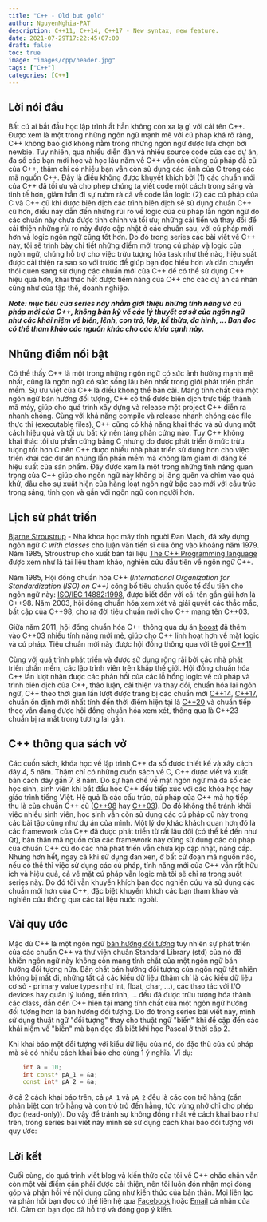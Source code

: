 ```yaml
---
title: "C++ - Old but gold"
author: NguyenNghia-PAT
description: C++11, C++14, C++17 - New syntax, new feature.
date: 2021-07-29T17:22:45+07:00
draft: false
toc: true
image: "images/cpp/header.jpg"
tags: ["C++"]
categories: [C++]
---
```

## Lời nói đầu
Bất cứ ai bắt đầu học lập trình ắt hẳn không còn xa lạ gì với cái tên C++. Được xem là một trong những ngôn ngữ mạnh mẽ với cú pháp khá rõ ràng, C++ không bao giờ không nằm trong những ngôn ngữ được lựa chọn bởi newbie. Tuy nhiên, qua nhiều diễn đàn và nhiều source code của các dự án, đa số các bạn mới học và học lâu năm về C++ vẫn còn dùng cú pháp đã cũ của C++, thậm chí có nhiều bạn vẫn còn sử dụng các lệnh của C trong các mã nguồn C++. Đây là điều không được khuyết khích bởi (1) các chuẩn mới của C++ đã tối ưu và cho phép chúng ta viết code một cách trong sáng và tinh tế hơn, giảm hẳn đi sự rườm rà cả về code lẫn logic (2) các cú pháp của C và C++ cũ khi được biên dịch các trình biên dịch sẽ sử dụng chuẩn C++ cũ hơn, điều này dẫn đến những rủi ro về logic của cú pháp lẫn ngôn ngữ do các chuẩn này chưa được tinh chỉnh và tối ưu; những cải tiến và thay đổi để cải thiện những rủi ro này được cập nhật ở các chuẩn sau, với cú pháp mới hơn và logic ngôn ngữ cũng tốt hơn. Do đó trong series các bài viết về C++ này, tôi sẽ trình bày chi tiết những điểm mới trong cú pháp và logic của ngôn ngữ, chúng hỗ trợ cho việc trừu tượng hóa task như thế nào, hiệu suất được cải thiện ra sao so với trước để giúp bạn đọc hiểu hơn và dần chuyển thói quen sang sử dụng các chuẩn mới của C++ để có thể sử dụng C++ hiệu quả hơn, khai thác hết được tiềm năng của C++ cho các dự án cá nhân cũng như của tập thể, doanh nghiệp.

***Note: mục tiêu của series này nhằm giới thiệu những tính năng và cú pháp mới của C++, không bàn kỹ về các lý thuyết cơ sở của ngôn ngữ như các khái niệm về biến, lệnh, con trỏ, lớp, kế thừa, đa hình, ... Bạn đọc có thể tham khảo các nguồn khác cho các khía cạnh này.***

## Những điểm nổi bật
Có thể thấy C++ là một trong những ngôn ngữ có sức ảnh hưởng mạnh mẽ nhất, cũng là ngôn ngữ có sức sống lâu bên nhất trong giới phát triển phần mềm. Sự ưu việt của C++ là điều không thể bàn cãi. Mang tính chất của một ngôn ngữ bán hướng đối tượng, C++ có thể được biên dịch trực tiếp thành mã máy, giúp cho quá trình xây dựng và release một project C++ diễn ra nhanh chóng. Cùng với khả năng compile và release nhanh chóng các file thực thi (executable files), C++ cũng có khả năng khai thác và sử dụng một cách hiệu quả và tối ưu bất kỳ nền tảng phần cứng nào. Tuy C++ không khai thác tối ưu phần cứng bằng C nhưng do được phát triển ở mức trừu tượng tốt hơn C nên C++ được nhiều nhà phát triển sử dụng hơn cho việc triển khai các dự án nhúng lẫn phần mềm mà không làm giảm đi đáng kể hiệu suất của sản phẩm. Đây được xem là một trong những tính năng quan trọng của C++ giúp cho ngôn ngữ này không bị lãng quên và chìm vào quá khứ, dẫu cho sự xuất hiện của hàng loạt ngôn ngữ bậc cao mới với cấu trúc trong sáng, tinh gọn và gần với ngôn ngữ con người hơn.

## Lịch sử phát triển
[Bjarne Stroustrup](https://en.wikipedia.org/wiki/Bjarne_Stroustrup) - Nhà khoa học máy tính người Đan Mạch, đã xây dựng ngôn ngữ *C with classes* cho luận văn tiến sĩ của ông vào khoảng năm 1979. Năm 1985, Stroustrup cho xuất bản tài liệu [The C++ Programming language](https://www.amazon.com/The-Programming-Language-hardcover-Edition/dp/0321958322) được xem như là tài liệu tham khảo, nghiên cứu đầu tiên về ngôn ngữ C++.

Năm 1985, Hội đồng chuẩn hóa C++ *(International Organization for Standardization (ISO) on C++)* công bố tiêu chuẩn quốc tế đầu tiên cho ngôn ngữ này: [ISO/IEC 14882:1998](www.iso.org/iso/catalogue_detail.htm?csnumber=25845), được biết đến với cái tên gần gũi hơn là C++98. Năm 2003, hội dồng chuẩn hóa xem xét và giải quyết các thắc mắc, bất cập của C++98, cho ra đời tiêu chuẩn mới cho C++ mang tên [C++03](www.iso.org/iso/catalogue_detail.htm?csnumber=25845).

Giữa năm 2011, hội đồng chuẩn hóa C++ thông qua dự án [boost](https://www.boost.org/) đã thêm vào C++03 nhiều tính năng mới mẻ, giúp cho C++ linh hoạt hơn về mặt logic và cú pháp. Tiêu chuẩn mới này được hội đồng thông qua với tê gọi [C++11](https://www.iso.org/standard/50372.html)

Cùng với quá trình phát triển và được sử dụng rộng rãi bởi các nhà phát triển phần mềm, các lập trình viên trên khắp thế giới. Hội đồng chuẩn hóa C++ lần lượt nhận được các phản hồi của các lỗ hổng logic về cú pháp và trình biên dịch của C++, thảo luận, cải thiện và thay đổi, chuẩn hóa lại ngôn ngữ, C++ theo thời gian lần lượt được trang bị các chuẩn mới [C++14](https://www.iso.org/standard/64029.html), [C++17](https://www.iso.org/standard/68564.html), chuẩn ổn định mới nhất tính đến thời điểm hiện tại là [C++20](https://www.iso.org/standard/79358.html) và chuẩn tiếp theo vẫn đang được hội đồng chuẩn hóa xem xét, thông qua là C++23 chuẩn bị ra mắt trong tương lai gần.

## C++ thông qua sách vở
Các cuốn sách, khóa học về lập trình C++ đa số được thiết kế và xây cách đây 4, 5 năm. Thậm chí có những cuốn sách về C, C++ được viết và xuất bản cách đây gần 7, 8 năm. Do sự hạn chế về mặt ngôn ngữ mà đa số các học sinh, sinh viên khi bắt đầu học C++ đếu tiếp xúc với các khóa học hay giáo trình tiếng Việt. Hệ quả là các cấu trúc, cú pháp của C++ mà họ tiếp thu là của chuẩn C++ cũ ([C++98](www.iso.org/iso/catalogue_detail.htm?csnumber=25845) hay [C++03](www.iso.org/iso/catalogue_detail.htm?csnumber=25845)). Do đó không thể tránh khỏi việc nhiều sinh viên, học sinh vẫn còn sử dụng các cú pháp cũ này trong các bài tập cũng như dự án của mình. Một lý do khác khách quan hơn đó là các framework của C++ đã được phát triển từ rất lâu đời (có thể kể đến như Qt), bản thân mã nguồn của các framework này cũng sử dụng các cú pháp của chuẩn C++ cũ do các nhà phát triển vẫn chưa kịp cập nhật, nâng cấp. Nhưng hơn hết, ngay cả khi sử dụng đan xen, ở bất cứ đoạn mã nguồn nào, nếu có thể thì việc sử dụng các cú pháp, tính năng mới của C++ vẫn rất hữu ích và hiệu quả, cả về mặt cú pháp vẫn logic mà tôi sẽ chỉ ra trong suốt series này. Do đó tôi vẫn khuyến khích bạn đọc nghiên cứu và sử dụng các chuẩn mới hơn của C++, đặc biệt khuyến khích các bạn tham khảo và nghiên cứu thông qua các tài liệu nước ngoài.

## Vài quy ước
Mặc dù C++ là một ngôn ngữ [bán hướng đối tượng](https://www.geeksforgeeks.org/c-partially-object-oriented-language/#:~:text=Here%20are%20the%20reasons%20C%2B%2B,using%20an%20object%20even%20once.) tuy nhiên sự phát triển của các chuẩn C++ và thư viện chuẩn Standard Library (std) của nó đã khiến ngôn ngữ này không còn mang tính chất của một ngôn ngữ bán hướng đối tượng nữa. Bản chất bán hướng đối tượng của ngôn ngữ tất nhiên không bị mất đi, những tất cả các kiểu dữ liệu (thậm chí là các kiểu dữ liệu cơ sở - primary value types như int, float, char, ...), các thao tác với I/O devices hay quản lý luồng, tiến trình, ... đều đã được trừu tượng hóa thành các class, dẫn đến C++ hiện tại mang tính chất của một ngôn ngữ hướng đối tượng hơn là bán hướng đối tượng. Do đó trong series bài viết này, mình sử dụng thuật ngữ "đối tượng" thay cho thuật ngữ "biến" khi đề cập đến các khái niệm về "biến" mà bạn đọc đã biết khi học Pascal ở thời cấp 2.

Khi khai báo một đối tượng với kiểu dữ liệu của nó, do đặc thù của cú pháp mà sẽ có nhiều cách khai báo cho cùng 1 ý nghĩa. Ví dụ:
```c++
    int a = 10;
    int const* pA_1 = &a;
    const int* pA_2 = &a;
```
ở cả 2 cách khai báo trên, cả `pA_1` và `pA_2` đều là các con trỏ hằng (cần phân biệt con trỏ hằng và con trỏ trỏ đến hằng, tức vùng nhớ chỉ cho phép đọc (read-only)). Do vậy để tránh sự không đồng nhất về cách khai báo như trên, trong series bài viết này mình sẽ sử dụng cách khai báo đối tượng với quy ước:

## Lời kết
Cuối cùng, do quá trình viết blog và kiến thức của tôi về C++ chắc chắn vẫn còn một vài điểm cần phải được cải thiện, nên tôi luôn đón nhận mọi đóng góp và phản hồi về nội dung cũng như kiến thức của bản thân. Mọi liên lạc và phản hồi bạn đọc có thể liên hệ qua [Facebook](https://www.facebook.com/hieunghia.nhn) hoặc [Email](19520178@gm.uit.edu.vn) cá nhân của tôi. Cảm ơn bạn đọc đã hỗ trợ và đóng góp ý kiến.